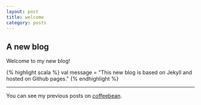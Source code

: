 ```yaml
---
layout: post
title: welcome
category: posts
---
```


## A new blog

Welcome to my new blog!

{% highlight scala %} 
val message = "This new blog is based on Jekyll and hosted on Github pages."
{% endhighlight %}

---

You can see my previous posts on [coffeebean](http://coffeebean.loicdescotte.com).


